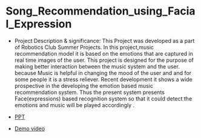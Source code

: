 # Song_Recommendation_using_Facial_Expression
* Project Description & significance: This Project was developed as a part of Robotics Club Summer Projects.
In this project,music recommendation model it is based on the emotions that are captured in real time images of the user.
This project is designed for the purpose of making better interaction between the music system and the user. because
Music is helpful in changing the mood of the user and and for some people it is a stress reliever. Recent development
it shows a wide prospective in the developing the emotion based music recommendation system. Thus the present
system presents Face(expressions) based recognition system so that it could detect the emotions and music will be
played accordingly .

* [PPT](https://drive.google.com/file/d/1vivBk5CCj0Mx3EDvc9_Odyk9qqBDR_W_/view?usp=sharing)
* [Demo video](https://drive.google.com/file/d/14SINI2Jt2pbBj3YjKI46XcYBLAKc-2Vf/view?usp=drivesdk)

